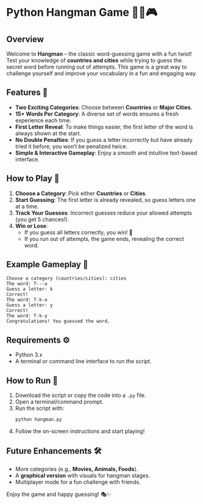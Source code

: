 # Python Hangman Game 🕵️‍♂️🎮

## Overview
Welcome to **Hangman** – the classic word-guessing game with a fun twist! Test your knowledge of **countries and cities** while trying to guess the secret word before running out of attempts. This game is a great way to challenge yourself and improve your vocabulary in a fun and engaging way.

## Features 🌟
- **Two Exciting Categories**: Choose between **Countries** or **Major Cities**.
- **15+ Words Per Category**: A diverse set of words ensures a fresh experience each time.
- **First Letter Reveal**: To make things easier, the first letter of the word is always shown at the start.
- **No Double Penalties**: If you guess a letter incorrectly but have already tried it before, you won’t be penalized twice.
- **Simple & Interactive Gameplay**: Enjoy a smooth and intuitive text-based interface.

## How to Play 🎲
1. **Choose a Category**: Pick either **Countries** or **Cities**.
2. **Start Guessing**: The first letter is already revealed, so guess letters one at a time.
3. **Track Your Guesses**: Incorrect guesses reduce your allowed attempts (you get 5 chances!).
4. **Win or Lose**:
   - If you guess all letters correctly, you win! 🎉
   - If you run out of attempts, the game ends, revealing the correct word.

## Example Gameplay 📝
```
Choose a category (countries/cities): cities
The word: T---o
Guess a letter: k
Correct!
The word: T-k-o
Guess a letter: y
Correct!
The word: T-k-y
Congratulations! You guessed the word.
```

## Requirements ⚙️
- Python 3.x
- A terminal or command line interface to run the script.

## How to Run 🚀
1. Download the script or copy the code into a `.py` file.
2. Open a terminal/command prompt.
3. Run the script with:
   ```bash
   python hangman.py
   ```
4. Follow the on-screen instructions and start playing!

## Future Enhancements 🛠️
- More categories (e.g., **Movies, Animals, Foods**).
- A **graphical version** with visuals for hangman stages.
- Multiplayer mode for a fun challenge with friends.

Enjoy the game and happy guessing! 🎭✨


